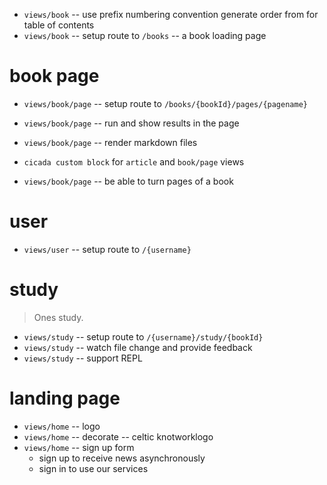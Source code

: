 - `views/book` -- use prefix numbering convention generate order from for table of contents
- `views/book` -- setup route to `/books` -- a book loading page

# book page

- `views/book/page` -- setup route to `/books/{bookId}/pages/{pagename}`
- `views/book/page` -- run and show results in the page
- `views/book/page` -- render markdown files

- `cicada custom block` for `article` and `book/page` views

- `views/book/page` -- be able to turn pages of a book

# user

- `views/user` -- setup route to `/{username}`

# study

> Ones study.

- `views/study` -- setup route to `/{username}/study/{bookId}`
- `views/study` -- watch file change and provide feedback
- `views/study` -- support REPL

# landing page

- `views/home` -- logo
- `views/home` -- decorate -- celtic knotworklogo
- `views/home` -- sign up form
  - sign up to receive news asynchronously
  - sign in to use our services
